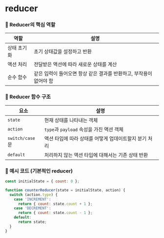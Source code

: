 # reducer


### 🔧 Reducer의 핵심 역할
| 역할           | 설명                                                                 |
|----------------|----------------------------------------------------------------------|
| 상태 초기화    | 초기 상태값을 설정하고 반환                                          |
| 액션 처리      | 전달받은 액션에 따라 새로운 상태를 계산                              |
| 순수 함수      | 같은 입력이 들어오면 항상 같은 결과를 반환하고, 부작용이 없어야 함   |


### 🧠 Reducer 함수 구조
| 요소              | 설명                                                              |
|-------------------|-------------------------------------------------------------------|
| `state`           | 현재 상태를 나타내는 객체                                         |
| `action`          | `type`과 `payload` 속성을 가진 액션 객체                          |
| `switch/case`문   | 액션 타입에 따라 상태를 어떻게 업데이트할지 분기 처리             |
| `default`         | 처리하지 않는 액션 타입에 대해서는 기존 상태 반환                 |


### 📝 예시 코드 (기본적인 reducer) 
```js
const initialState = { count: 0 };

function counterReducer(state = initialState, action) {
  switch (action.type) {
    case 'INCREMENT':
      return { count: state.count + 1 };
    case 'DECREMENT':
      return { count: state.count - 1 };
    default:
      return state;
  }
}
```
